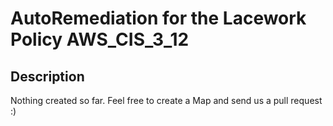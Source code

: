 # AutoRemediation for the Lacework Policy AWS_CIS_3_12

## Description
Nothing created so far. Feel free to create a Map and send us a pull request :)
